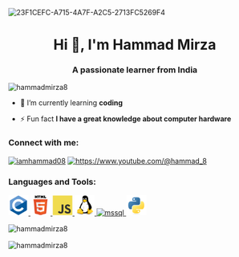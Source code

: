 <img width="750" alt="23F1CEFC-A715-4A7F-A2C5-2713FC5269F4" src="https://github.com/HammadMirza8/HammadMirza8/assets/174458225/03647d66-87f2-490e-b676-8944a0502d65"><h1 align="center">
Hi 👋, I'm Hammad Mirza</h1>
<h3 align="center">A passionate learner from India</h3>

<p align="left"> <img src="https://komarev.com/ghpvc/?username=hammadmirza8&label=Profile%20views&color=0e75b6&style=flat" alt="hammadmirza8" /> </p>

- 🌱 I’m currently learning **coding**

- ⚡ Fun fact **I have a great knowledge about computer hardware**

<h3 align="left">Connect with me:</h3>
<p align="left">
<a href="https://twitter.com/iamhammad08" target="blank"><img align="center" src="https://raw.githubusercontent.com/rahuldkjain/github-profile-readme-generator/master/src/images/icons/Social/twitter.svg" alt="iamhammad08" height="30" width="40" /></a>
<a href="https://www.youtube.com/@Hammad_8" target="blank"><img align="center" src="https://raw.githubusercontent.com/rahuldkjain/github-profile-readme-generator/master/src/images/icons/Social/youtube.svg" alt="https://www.youtube.com/@hammad_8" height="30" width="40" /></a>
</p>

<h3 align="left">Languages and Tools:</h3>
<p align="left"> <a href="https://www.cprogramming.com/" target="_blank" rel="noreferrer"> <img src="https://raw.githubusercontent.com/devicons/devicon/master/icons/c/c-original.svg" alt="c" width="40" height="40"/> </a> <a href="https://www.w3.org/html/" target="_blank" rel="noreferrer"> <img src="https://raw.githubusercontent.com/devicons/devicon/master/icons/html5/html5-original-wordmark.svg" alt="html5" width="40" height="40"/> </a> <a href="https://developer.mozilla.org/en-US/docs/Web/JavaScript" target="_blank" rel="noreferrer"> <img src="https://raw.githubusercontent.com/devicons/devicon/master/icons/javascript/javascript-original.svg" alt="javascript" width="40" height="40"/> </a> <a href="https://www.linux.org/" target="_blank" rel="noreferrer"> <img src="https://raw.githubusercontent.com/devicons/devicon/master/icons/linux/linux-original.svg" alt="linux" width="40" height="40"/> </a> <a href="https://www.microsoft.com/en-us/sql-server" target="_blank" rel="noreferrer"> <img src="https://www.svgrepo.com/show/303229/microsoft-sql-server-logo.svg" alt="mssql" width="40" height="40"/> </a> <a href="https://www.python.org" target="_blank" rel="noreferrer"> <img src="https://raw.githubusercontent.com/devicons/devicon/master/icons/python/python-original.svg" alt="python" width="40" height="40"/> </a> </p>

<p><img align="center" src="https://github-readme-stats.vercel.app/api/top-langs?username=hammadmirza8&show_icons=true&locale=en&layout=compact" alt="hammadmirza8" /></p>

<p><img align="center" src="https://github-readme-streak-stats.herokuapp.com/?user=hammadmirza8&" alt="hammadmirza8" /></p>

